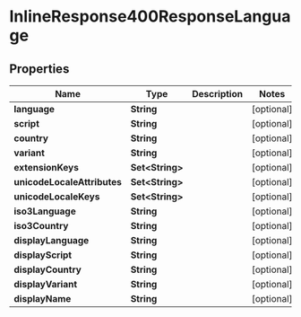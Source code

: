 

# InlineResponse400ResponseLanguage


## Properties

Name | Type | Description | Notes
------------ | ------------- | ------------- | -------------
**language** | **String** |  |  [optional]
**script** | **String** |  |  [optional]
**country** | **String** |  |  [optional]
**variant** | **String** |  |  [optional]
**extensionKeys** | **Set&lt;String&gt;** |  |  [optional]
**unicodeLocaleAttributes** | **Set&lt;String&gt;** |  |  [optional]
**unicodeLocaleKeys** | **Set&lt;String&gt;** |  |  [optional]
**iso3Language** | **String** |  |  [optional]
**iso3Country** | **String** |  |  [optional]
**displayLanguage** | **String** |  |  [optional]
**displayScript** | **String** |  |  [optional]
**displayCountry** | **String** |  |  [optional]
**displayVariant** | **String** |  |  [optional]
**displayName** | **String** |  |  [optional]



